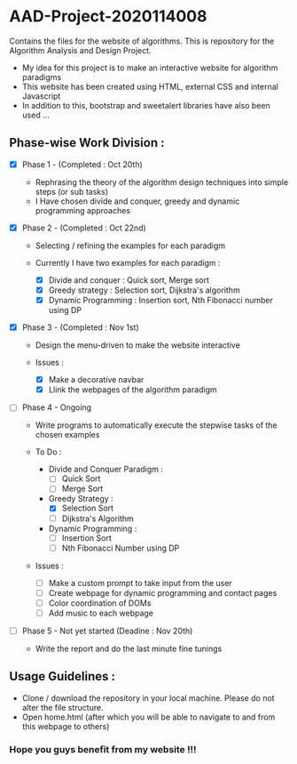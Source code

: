 # AAD-Project-2020114008
Contains the files for the website of algorithms. This is repository for the Algorithm Analysis and Design Project.

- My idea for this project is to make an interactive website for algorithm paradigms
- This website has been created using HTML, external CSS and internal Javascript
- In addition to this, bootstrap and sweetalert libraries have also been used ...


## Phase-wise Work Division :

- [x] Phase 1 - (Completed : Oct 20th)
  - Rephrasing the theory of the algorithm design techniques into simple steps (or sub tasks)
  - I Have chosen divide and conquer, greedy and dynamic programming approaches
 
- [x] Phase 2 - (Completed : Oct 22nd)
  - Selecting / refining the examples for each paradigm
 
  - Currently I have two examples for each paradigm :
    - [x] Divide and conquer : Quick sort, Merge sort
    - [x] Greedy strategy : Selection sort, Dijkstra's algorithm
    - [x] Dynamic Programming : Insertion sort, Nth Fibonacci number using DP
  
- [x] Phase 3 - (Completed : Nov 1st)
  - Design the menu-driven to make the website interactive 
  
  - Issues :
    - [x] Make a decorative navbar
    - [x] Llink the webpages of the algorithm paradigm  
  
- [ ] Phase 4 - Ongoing
  - Write programs to automatically execute the stepwise tasks of the chosen examples

  - To Do :
    - Divide and Conquer Paradigm :
      - [ ] Quick Sort
      - [ ] Merge Sort
     
    - Greedy Strategy :  
      - [x] Selection Sort
      - [ ] Dijkstra's Algorithm
      
    - Dynamic Programming :
      - [ ] Insertion Sort
      - [ ] Nth Fibonacci Number using DP 
  
  - Issues : 
    - [ ] Make a custom prompt to take input from the user
    - [ ] Create webpage for dynamic programming and contact pages
    - [ ] Color coordination of DOMs 
    - [ ] Add music to each webpage
  
- [ ] Phase 5 - Not yet started (Deadine : Nov 20th)
  - Write the report and do the last minute fine tunings 


## Usage Guidelines :

- Clone / download the repository in your local machine. Please do not alter the file structure.
- Open home.html (after which you will be able to navigate to and from this webpage to others)


### Hope you guys benefit from my website !!!
